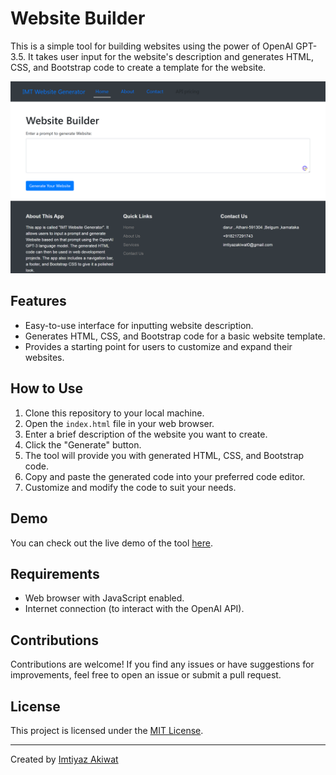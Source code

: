 # Website Builder

This is a simple tool for building websites using the power of OpenAI GPT-3.5. It takes user input for the website's description and generates HTML, CSS, and Bootstrap code to create a template for the website.

![Website Builder](/screenshot.png)

## Features

- Easy-to-use interface for inputting website description.
- Generates HTML, CSS, and Bootstrap code for a basic website template.
- Provides a starting point for users to customize and expand their websites.

## How to Use

1. Clone this repository to your local machine.
2. Open the `index.html` file in your web browser.
3. Enter a brief description of the website you want to create.
4. Click the "Generate" button.
5. The tool will provide you with generated HTML, CSS, and Bootstrap code.
6. Copy and paste the generated code into your preferred code editor.
7. Customize and modify the code to suit your needs.

## Demo

You can check out the live demo of the tool [here](https://imtiyazakiwat.github.io/website-builder/).

## Requirements

- Web browser with JavaScript enabled.
- Internet connection (to interact with the OpenAI API).

## Contributions

Contributions are welcome! If you find any issues or have suggestions for improvements, feel free to open an issue or submit a pull request.

## License

This project is licensed under the [MIT License](LICENSE).

---

Created by [Imtiyaz Akiwat](https://github.com/imtiyazakiwat)
